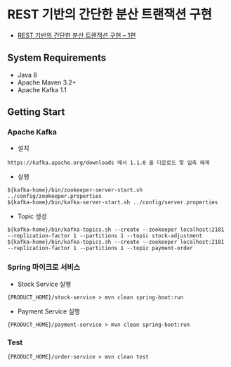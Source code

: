 # REST 기반의 간단한 분산 트랜잭션 구현
* [REST 기반의 간단한 분산 트랜잭션 구현 – 1편](https://www.popit.kr/rest-%EA%B8%B0%EB%B0%98%EC%9D%98-%EA%B0%84%EB%8B%A8%ED%95%9C-%EB%B6%84%EC%82%B0-%ED%8A%B8%EB%9E%9C%EC%9E%AD%EC%85%98-%EA%B5%AC%ED%98%84-1%ED%8E%B8/)


## System Requirements
* Java 8
* Apache Maven 3.2+
* Apache Kafka 1.1

## Getting Start

### Apache Kafka 
* 설치
```
https://kafka.apache.org/downloads 에서 1.1.0 을 다운로드 맟 입축 해제
```

* 실행
```
${kafka-home}/bin/zookeeper-server-start.sh ../config/zookeeper.properties
${kafka-home}/bin/kafka-server-start.sh ../config/server.properties 
```

* Topic 생성
```
${kafka-home}/bin/kafka-topics.sh --create --zookeeper localhost:2181 --replication-factor 1 --partitions 1 --topic stock-adjustment
${kafka-home}/bin/kafka-topics.sh --create --zookeeper localhost:2181 --replication-factor 1 --partitions 1 --topic payment-order

```

### Spring 마이크로 서비스
* Stock Service 실행
```
{PRODUCT_HOME}/stock-service > mvn clean spring-boot:run
```

* Payment Service 실행
```
{PRODUCT_HOME}/payment-service > mvn clean spring-boot:run
```

### Test
```
{PRODUCT_HOME}/order-service > mvn clean test
```